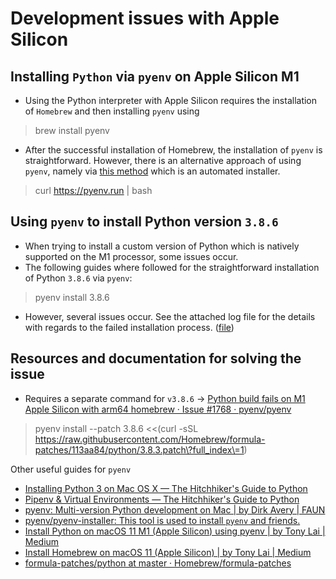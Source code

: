 # Development issues with Apple Silicon

## Installing `Python` via `pyenv` on Apple Silicon **M1**

- Using the Python interpreter with Apple Silicon requires the installation of `Homebrew` and then installing `pyenv` using 

> brew install pyenv

- After the successful installation of Homebrew, the installation of `pyenv` is straightforward. However, there is an alternative approach of using `pyenv`, namely via [this method](https://github.com/pyenv/pyenv-installer) which is an automated installer.

> curl https://pyenv.run | bash

## Using `pyenv` to install Python version `3.8.6`

- When trying to install a custom version of Python which is natively supported on the M1 processor, some issues occur. 
- The following guides where followed for the straightforward installation of Python `3.8.6` via `pyenv`: 

> pyenv install 3.8.6

- However, several issues occur. See the attached log file for the details with regards to the failed installation process. ([file](./failed_pyenv.log))

## Resources and documentation for solving the issue

- Requires a separate command for `v3.8.6` -> [Python build fails on M1 Apple Silicon with arm64 homebrew · Issue #1768 · pyenv/pyenv](https://github.com/pyenv/pyenv/issues/1768)

> pyenv install --patch 3.8.6 <<(curl -sSL https://raw.githubusercontent.com/Homebrew/formula-patches/113aa84/python/3.8.3.patch\?full_index\=1)

Other useful guides for `pyenv`

* [Installing Python 3 on Mac OS X — The Hitchhiker's Guide to Python](https://docs.python-guide.org/starting/install3/osx/)
* [Pipenv & Virtual Environments — The Hitchhiker's Guide to Python](https://docs.python-guide.org/dev/virtualenvs/#virtualenvironments-ref)
* [pyenv: Multi-version Python development on Mac | by Dirk Avery | FAUN](https://faun.pub/pyenv-multi-version-python-development-on-mac-578736fb91aa)
* [pyenv/pyenv-installer: This tool is used to install `pyenv` and friends.](https://github.com/pyenv/pyenv-installer)
* [Install Python on macOS 11 M1 (Apple Silicon) using pyenv | by Tony Lai | Medium](https://laict.medium.com/install-python-on-macos-11-m1-apple-silicon-using-pyenv-12e0729427a9)
* [Install Homebrew on macOS 11 (Apple Silicon) | by Tony Lai | Medium](https://laict.medium.com/install-homebrew-on-macos-11-apple-silicon-630f37a74490)
* [formula-patches/python at master · Homebrew/formula-patches](https://github.com/Homebrew/formula-patches/tree/master/python)